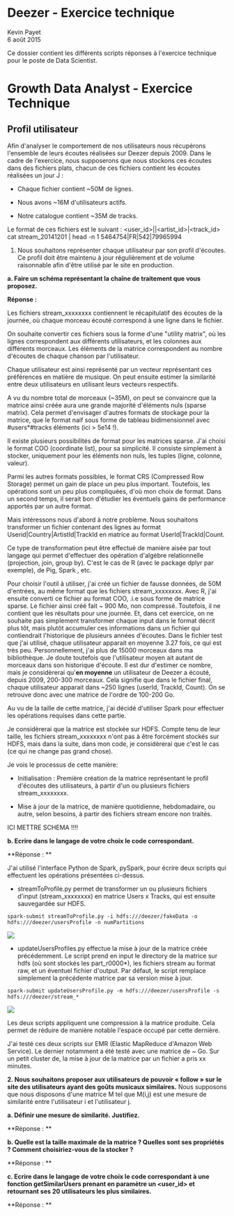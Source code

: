 # Deezer - Exercice technique
Kevin Payet  
6 août 2015  

Ce dossier contient les différents scripts réponses à l'exercice technique pour le poste de Data Scientist.

# Growth Data Analyst - Exercice Technique
## Profil utilisateur

Afin d'analyser le comportement de nos utilisateurs nous récupérons l'ensemble de leurs écoutes réalisées sur Deezer depuis 2009.
Dans le cadre de l'exercice, nous supposerons que nous stockons ces écoutes dans des fichiers plats, chacun de ces fichiers contient les écoutes réalisées un jour J :

- Chaque fichier contient ~50M de lignes.

- Nous avons ~16M d'utilisateurs actifs.

- Notre catalogue contient ~35M de tracks.

Le format de ces fichiers est le suivant : <user_id>|<country>|<artist_id>|<track_id>
cat stream_20141201 | head -n 1
5464754|FR|542|79965994

1. Nous souhaitons représenter chaque utilisateur par son profil d'écoutes. Ce profil doit être maintenu à jour régulièrement et de volume raisonnable afin d'être utilisé par le site en production.

**a. Faire un schéma représentant la chaîne de traitement que vous proposez.**

**Réponse :** 

Les fichiers stream_xxxxxxxx contiennent le récapitulatif des écoutes de la journée, où chaque morceau écouté correspond à une ligne dans le fichier.

On souhaite convertir ces fichiers sous la forme d'une "utility matrix", où les lignes correspondent aux différents utilisateurs, et les colonnes aux différents morceaux. Les éléments de la matrice correspondent au nombre d'écoutes de chaque chanson par l'utilisateur.

Chaque utilisateur est ainsi représenté par un vecteur représentant ces préférences en matière de musique. On peut ensuite estimer la similarité entre deux utilisateurs en utilisant leurs vecteurs respectifs.

A vu du nombre total de morceaux (~35M), on peut se convaincre que la matrice ainsi créée aura une grande majorité d'éléments nuls (sparse matrix). Cela permet d'envisager d'autres formats de stockage pour la matrice, que le format naif sous forme de tableau bidimensionnel avec #users*#tracks éléments (ici > 5e14 !).

Il existe plusieurs possibilités de format pour les matrices sparse. J'ai choisi le format COO (coordinate list), pour sa simplicité. Il consiste simplement à stocker, uniquement pour les éléments non nuls, les tuples (ligne, colonne, valeur).

Parmi les autres formats possibles, le format CRS (Compressed Row Storage) permet un gain de place un peu plus important. Toutefois, les opérations sont un peu plus compliquées, d'où mon choix de format. Dans un second temps, il serait bon d'étudier les éventuels gains de performance apportés par un autre format.

Mais intéressons nous d'abord à notre problème. Nous souhaitons transformer un fichier contenant des lignes au format Userid|Country|ArtistId|TrackId en matrice au format UserId|TrackId|Count.

Ce type de transformation peut être effectué de manière aisée par tout langage qui permet d'effectuer des opération d'algèbre relationnelle (projection, join, group by). C'est le cas de R (avec le package dplyr par exemple), de Pig, Spark , etc.

Pour choisir l'outil à utiliser, j'ai créé un fichier de fausse données, de 50M d'entrées, au même format que les fichiers stream_xxxxxxxx. Avec R, j'ai ensuite converti ce fichier au format COO, .i.e sous forme de matrice sparse. Le fichier ainsi créé fait ~ 900 Mo, non compressé. Toutefois, il ne contient que les résultats pour une journée. Et, dans cet exercice, on ne souhaite pas simplement transformer chaque input dans le format décrit plus tôt, mais plutôt accumuler ces informations dans un fichier qui contiendrait l'historique de plusieurs années d'écoutes. Dans le fichier test que j'ai utilisé, chaque utilisateur apparait en moyenne 3.27 fois, ce qui est très peu. Personnellement, j'ai plus de 15000 morceaux dans ma bibliothèque. Je doute toutefois que l'utilisateur moyen ait autant de morceaux dans son historique d'écoute. Il est dur d'estimer ce nombre, mais je considèrerai qu'**en moyenne** un utilisateur de Deezer a écouté, depuis 2009, 200-300 morceaux. Cela signifie que dans le fichier final, chaque utilisateur apparait dans ~250 lignes (userId, TrackId, Count). On se retrouve donc avec une matrice de l'ordre de 100-200 Go. 

Au vu de la taille de cette matrice, j'ai décidé d'utiliser Spark pour effectuer les opérations requises dans cette partie.

Je considèrerai que la matrice est stockée sur HDFS. Compte tenu de leur taille, les fichiers stream_xxxxxxxx n'ont pas à être forcément stockés sur HDFS, mais dans la suite, dans mon code, je considèrerai que c'est le cas (ce qui ne change pas grand chose).

Je vois le processus de cette manière:

- Initialisation : Première création de la matrice représentant le profil d'écoutes des utilisateurs, à partir d'un ou plusieurs fichiers stream_xxxxxxxx.
 
- Mise à jour de la matrice, de manière quotidienne, hebdomadaire, ou autre, selon besoins, à partir des fichiers stream encore non traités.


ICI METTRE SCHEMA !!!!


**b. Ecrire dans le langage de votre choix le code correspondant.**

**Réponse : **

J'ai utilisé l'interface Python de Spark, pySpark, pour écrire deux scripts qui effectuent les opérations présentées ci-dessus.


- streamToProfile.py permet de transformer un ou plusieurs fichiers d'input (stream_xxxxxxxx) en matrice Users x Tracks, qui est ensuite sauvegardée sur HDFS.
```
spark-submit streamToProfile.py -i hdfs:///deezer/fakeData -o hdfs:///deezer/usersProfile -n numPartitions
```
![](./img/streamToProfile.PNG)

- updateUsersProfiles.py effectue la mise à jour de la matrice créée précédemment. Le script prend en input le directory de la matrice sur hdfs (où sont stockés les part_r0000*), les fichiers stream au format raw, et un éventuel fichier d'output. Par défaut, le script remplace simplement la précédente matrice par sa version mise à jour.

```
spark-submit updateUsersProfile.py -m hdfs:///deezer/usersProfile -s hdfs:///deezer/stream_*
```
![](./img/updateUsersProfiles.PNG)

Les deux scripts appliquent une compression à la matrice produite. Cela permet de réduire de manière notable l'espace occupé par cette dernière.

J'ai testé ces deux scripts sur EMR (Elastic MapReduce d'Amazon Web Service). Le dernier notamment a été testé avec une matrice de ~ Go. Sur un petit cluster de, la mise à jour de la matrice par un fichier a pris xx minutes.

**2. Nous souhaitons proposer aux utilisateurs de pouvoir « follow » sur le site des utilisateurs ayant des goûts musicaux similaires.**
Nous supposons que nous disposons d'une matrice M tel que M(i,j) est une mesure de similarité entre l'utilisateur i et l'utilisateur j.

**a. Définir une mesure de similarité. Justifiez.**

**Réponse : **


**b. Quelle est la taille maximale de la matrice ? Quelles sont ses propriétés ? Comment choisiriez-vous de la stocker ?**

**Réponse : **


**c. Ecrire dans le langage de votre choix le code correspondant à une fonction getSimilarUsers prenant en paramètre un <user_id> et retournant ses 20 utilisateurs les plus similaires.**

**Réponse : **

